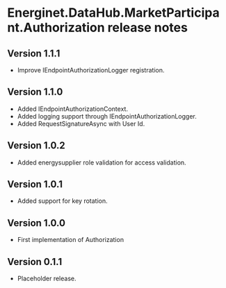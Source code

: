 # Energinet.DataHub.MarketParticipant.Authorization release notes

## Version 1.1.1

- Improve IEndpointAuthorizationLogger registration.

## Version 1.1.0

- Added IEndpointAuthorizationContext.
- Added logging support through IEndpointAuthorizationLogger.
- Added RequestSignatureAsync with User Id.

## Version 1.0.2

- Added energysupplier role validation for access validation.

## Version 1.0.1

- Added support for key rotation.

## Version 1.0.0

- First implementation of Authorization

## Version 0.1.1

- Placeholder release.
